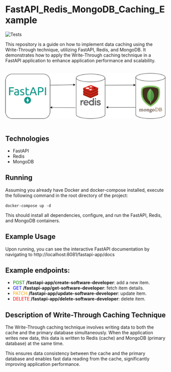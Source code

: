 # FastAPI_Redis_MongoDB_Caching_Example

![Tests](https://github.com/wojciechignasiak/FastAPI_Redis_MongoDB_Caching_Example/actions/workflows/push.yml/badge.svg?event=push)

This repository is a guide on how to implement data caching using the Write-Through technique, utilizing FastAPI, Redis, and MongoDB. It demonstrates how to apply the Write-Through caching technique in a FastAPI application to enhance application performance and scalability.

<br>
<center>
<img src="images/diagram.png" alt="Project diagram"/>
</center>
<br>

## Technologies

* FastAPI
* Redis
* MongoDB

## Running

Assuming you already have Docker and docker-compose installed, execute the following command in the root directory of the project:

`docker-compose up -d`

This should install all dependencies, configure, and run the FastAPI, Redis, and MongoDB containers.

## Example Usage

Upon running, you can see the interactive FastAPI documentation by navigating to http://localhost:8081/fastapi-app/docs

## Example endpoints:

* <span style="color:green">POST</span> **/fastapi-app/create-software-developer**: add a new item.
* <span style="color:blue">GET</span> **/fastapi-app/get-software-developer**: fetch item details.
* <span style="color:orange">PATCH</span> **/fastapi-app/update-software-developer**: update item.
* <span style="color:red">DELETE</span> **/fastapi-app/delete-software-developer**: delete item.


## Description of Write-Through Caching Technique

The Write-Through caching technique involves writing data to both the cache and the primary database simultaneously. When the application writes new data, this data is written to Redis (cache) and MongoDB (primary database) at the same time.

This ensures data consistency between the cache and the primary database and enables fast data reading from the cache, significantly improving application performance.
